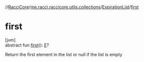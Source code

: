 //[RacciCore](../../../index.md)/[me.racci.raccicore.utils.collections](../index.md)/[ExpirationList](index.md)/[first](first.md)

# first

[jvm]\
abstract fun [first](first.md)(): [E](index.md)?

Return the first element in the list or null if the list is empty
